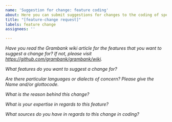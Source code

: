 ```yaml
---
name: 'Suggestion for change: feature coding'
about: Here you can submit suggestions for changes to the coding of specific features.
title: "[feature-change request]"
labels: feature change
assignees: ''

---
```


*Have you read the Grambank wiki article for the features that you want to suggest a change for? If not, please visit https://github.com/grambank/grambank/wiki.*


*What features do you want to suggest a change for?*


*Are there particular languages or dialects of concern? Please give the Name and/or glottocode.*


*What is the reason behind this change?*


*What is your expertise in regards to this feature?*


*What sources do you have in regards to this change in coding?*
